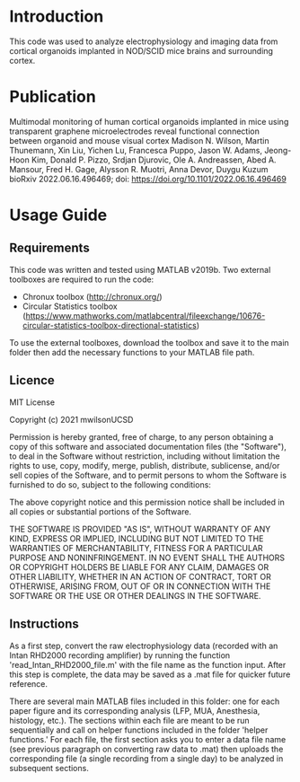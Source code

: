 # Introduction
This code was used to analyze electrophysiology and imaging data from cortical organoids implanted in NOD/SCID mice brains and surrounding cortex.

# Publication
Multimodal monitoring of human cortical organoids implanted in mice using transparent graphene microelectrodes reveal functional connection between organoid and mouse visual cortex
Madison N. Wilson, Martin Thunemann, Xin Liu, Yichen Lu, Francesca Puppo, Jason W. Adams, Jeong-Hoon Kim, Donald P. Pizzo, Srdjan Djurovic, Ole A. Andreassen, Abed A. Mansour, Fred H. Gage, Alysson R. Muotri, Anna Devor, Duygu Kuzum
bioRxiv 2022.06.16.496469; doi: https://doi.org/10.1101/2022.06.16.496469

# Usage Guide

## Requirements
This code was written and tested using MATLAB v2019b. Two external toolboxes are required to run the code:
- Chronux toolbox (http://chronux.org/)
- Circular Statistics toolbox (https://www.mathworks.com/matlabcentral/fileexchange/10676-circular-statistics-toolbox-directional-statistics)

To use the external toolboxes, download the toolbox and save it to the main folder then add the necessary functions to your MATLAB file path.

## Licence
MIT License

Copyright (c) 2021 mwilsonUCSD

Permission is hereby granted, free of charge, to any person obtaining a copy
of this software and associated documentation files (the "Software"), to deal
in the Software without restriction, including without limitation the rights
to use, copy, modify, merge, publish, distribute, sublicense, and/or sell
copies of the Software, and to permit persons to whom the Software is
furnished to do so, subject to the following conditions:

The above copyright notice and this permission notice shall be included in all
copies or substantial portions of the Software.

THE SOFTWARE IS PROVIDED "AS IS", WITHOUT WARRANTY OF ANY KIND, EXPRESS OR
IMPLIED, INCLUDING BUT NOT LIMITED TO THE WARRANTIES OF MERCHANTABILITY,
FITNESS FOR A PARTICULAR PURPOSE AND NONINFRINGEMENT. IN NO EVENT SHALL THE
AUTHORS OR COPYRIGHT HOLDERS BE LIABLE FOR ANY CLAIM, DAMAGES OR OTHER
LIABILITY, WHETHER IN AN ACTION OF CONTRACT, TORT OR OTHERWISE, ARISING FROM,
OUT OF OR IN CONNECTION WITH THE SOFTWARE OR THE USE OR OTHER DEALINGS IN THE
SOFTWARE.

## Instructions
As a first step, convert the raw electrophysiology data (recorded with an Intan RHD2000 recording amplifier) by running the function 'read_Intan_RHD2000_file.m' with the file name as the function input. After this step is complete, the data may be saved as a .mat file for quicker future reference.

There are several main MATLAB files included in this folder: one for each paper figure and its corresponding analysis (LFP, MUA, Anesthesia, histology, etc.). The sections within each file are meant to be run sequentially and call on helper functions included in the folder 'helper functions.' For each file, the first section asks you to enter a data file name (see previous paragraph on converting raw data to .mat) then uploads the corresponding file (a single recording from a single day) to be analyzed in subsequent sections.

